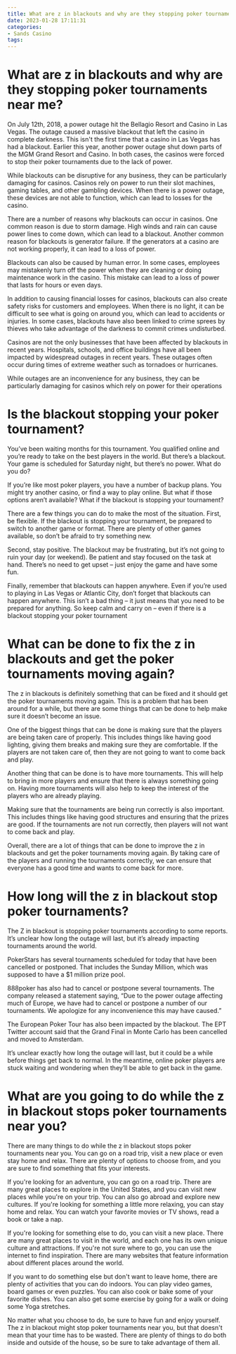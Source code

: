 ```yaml
---
title: What are z in blackouts and why are they stopping poker tournaments near me
date: 2023-01-28 17:11:31
categories:
- Sands Casino
tags:
---
```



#  What are z in blackouts and why are they stopping poker tournaments near me?
On July 12th, 2018, a power outage hit the Bellagio Resort and Casino in Las Vegas. The outage caused a massive blackout that left the casino in complete darkness. This isn't the first time that a casino in Las Vegas has had a blackout. Earlier this year, another power outage shut down parts of the MGM Grand Resort and Casino. In both cases, the casinos were forced to stop their poker tournaments due to the lack of power.

While blackouts can be disruptive for any business, they can be particularly damaging for casinos. Casinos rely on power to run their slot machines, gaming tables, and other gambling devices. When there is a power outage, these devices are not able to function, which can lead to losses for the casino.

There are a number of reasons why blackouts can occur in casinos. One common reason is due to storm damage. High winds and rain can cause power lines to come down, which can lead to a blackout. Another common reason for blackouts is generator failure. If the generators at a casino are not working properly, it can lead to a loss of power.

Blackouts can also be caused by human error. In some cases, employees may mistakenly turn off the power when they are cleaning or doing maintenance work in the casino. This mistake can lead to a loss of power that lasts for hours or even days.

In addition to causing financial losses for casinos, blackouts can also create safety risks for customers and employees. When there is no light, it can be difficult to see what is going on around you, which can lead to accidents or injuries. In some cases, blackouts have also been linked to crime sprees by thieves who take advantage of the darkness to commit crimes undisturbed.

Casinos are not the only businesses that have been affected by blackouts in recent years. Hospitals, schools, and office buildings have all been impacted by widespread outages in recent years. These outages often occur during times of extreme weather such as tornadoes or hurricanes.

While outages are an inconvenience for any business, they can be particularly damaging for casinos which rely on power for their operations

#  Is the blackout stopping your poker tournament?

You’ve been waiting months for this tournament. You qualified online and you’re ready to take on the best players in the world. But there’s a blackout. Your game is scheduled for Saturday night, but there’s no power. What do you do?

If you’re like most poker players, you have a number of backup plans. You might try another casino, or find a way to play online. But what if those options aren’t available? What if the blackout is stopping your tournament?

There are a few things you can do to make the most of the situation. First, be flexible. If the blackout is stopping your tournament, be prepared to switch to another game or format. There are plenty of other games available, so don’t be afraid to try something new.

Second, stay positive. The blackout may be frustrating, but it’s not going to ruin your day (or weekend). Be patient and stay focused on the task at hand. There’s no need to get upset – just enjoy the game and have some fun.

Finally, remember that blackouts can happen anywhere. Even if you’re used to playing in Las Vegas or Atlantic City, don’t forget that blackouts can happen anywhere. This isn’t a bad thing – it just means that you need to be prepared for anything. So keep calm and carry on – even if there is a blackout stopping your poker tournament

#  What can be done to fix the z in blackouts and get the poker tournaments moving again?

The z in blackouts is definitely something that can be fixed and it should get the poker tournaments moving again. This is a problem that has been around for a while, but there are some things that can be done to help make sure it doesn’t become an issue.

One of the biggest things that can be done is making sure that the players are being taken care of properly. This includes things like having good lighting, giving them breaks and making sure they are comfortable. If the players are not taken care of, then they are not going to want to come back and play.

Another thing that can be done is to have more tournaments. This will help to bring in more players and ensure that there is always something going on. Having more tournaments will also help to keep the interest of the players who are already playing.

Making sure that the tournaments are being run correctly is also important. This includes things like having good structures and ensuring that the prizes are good. If the tournaments are not run correctly, then players will not want to come back and play.

Overall, there are a lot of things that can be done to improve the z in blackouts and get the poker tournaments moving again. By taking care of the players and running the tournaments correctly, we can ensure that everyone has a good time and wants to come back for more.

#  How long will the z in blackout stop poker tournaments?

The Z in blackout is stopping poker tournaments according to some reports. It’s unclear how long the outage will last, but it’s already impacting tournaments around the world.

PokerStars has several tournaments scheduled for today that have been cancelled or postponed. That includes the Sunday Million, which was supposed to have a $1 million prize pool.

888poker has also had to cancel or postpone several tournaments. The company released a statement saying, “Due to the power outage affecting much of Europe, we have had to cancel or postpone a number of our tournaments. We apologize for any inconvenience this may have caused.”

The European Poker Tour has also been impacted by the blackout. The EPT Twitter account said that the Grand Final in Monte Carlo has been cancelled and moved to Amsterdam.

It’s unclear exactly how long the outage will last, but it could be a while before things get back to normal. In the meantime, online poker players are stuck waiting and wondering when they’ll be able to get back in the game.

#  What are you going to do while the z in blackout stops poker tournaments near you?

There are many things to do while the z in blackout stops poker tournaments near you. You can go on a road trip, visit a new place or even stay home and relax. There are plenty of options to choose from, and you are sure to find something that fits your interests.

If you're looking for an adventure, you can go on a road trip. There are many great places to explore in the United States, and you can visit new places while you're on your trip. You can also go abroad and explore new cultures. If you're looking for something a little more relaxing, you can stay home and relax. You can watch your favorite movies or TV shows, read a book or take a nap.

If you're looking for something else to do, you can visit a new place. There are many great places to visit in the world, and each one has its own unique culture and attractions. If you're not sure where to go, you can use the internet to find inspiration. There are many websites that feature information about different places around the world.

If you want to do something else but don't want to leave home, there are plenty of activities that you can do indoors. You can play video games, board games or even puzzles. You can also cook or bake some of your favorite dishes. You can also get some exercise by going for a walk or doing some Yoga stretches.

No matter what you choose to do, be sure to have fun and enjoy yourself. The z in blackout might stop poker tournaments near you, but that doesn't mean that your time has to be wasted. There are plenty of things to do both inside and outside of the house, so be sure to take advantage of them all.